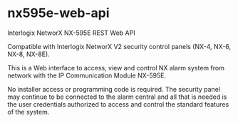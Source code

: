 # nx595e-web-api
Interlogix NetworX NX-595E REST Web API

Compatible with Interlogix NetworX V2 security control panels (NX-4, NX-6, NX-8, NX-8E).

This is a Web interface to access, view and control NX alarm system from network with the IP Communication Module NX-595E.

No installer access or programming code is required. The security panel may continue to be connected to the alarm central and all that is needed is the user credentials authorized to access and control the standard features of the system.
